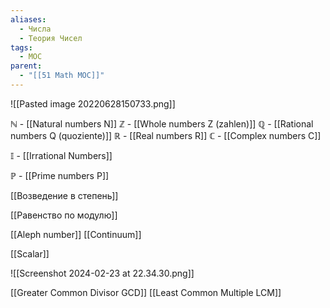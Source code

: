 ```yaml
---
aliases:
  - Числа
  - Теория Чисел
tags:
  - MOC
parent:
  - "[[51 Math MOC]]"
---
```

 ![[Pasted image 20220628150733.png]]


$\mathbb{N}$ - [[Natural numbers N]]
$\mathbb{Z}$ - [[Whole numbers Z (zahlen)]]
$\mathbb{Q}$ - [[Rational numbers Q (quoziente)]]
$\mathbb{R}$ - [[Real numbers R]]
$\mathbb{C}$ - [[Complex numbers C]]

$\mathbb{I}$ - [[Irrational Numbers]]

$\mathbb{P}$ - [[Prime numbers P]]

[[Возведение в степень]]

[[Равенство по модулю]]

[[Aleph number]]
[[Continuum]]

[[Scalar]]

![[Screenshot 2024-02-23 at 22.34.30.png]]


[[Greater Common Divisor GCD]]
[[Least Common Multiple LCM]]